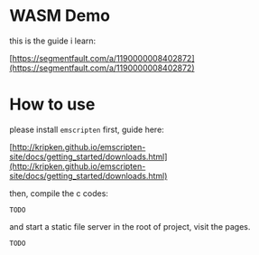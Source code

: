 WASM Demo
=========

this is the guide i learn:

[https://segmentfault.com/a/1190000008402872](https://segmentfault.com/a/1190000008402872)

# How to use

please install `emscripten` first, guide here:

[http://kripken.github.io/emscripten-site/docs/getting_started/downloads.html](http://kripken.github.io/emscripten-site/docs/getting_started/downloads.html)

then, compile the c codes:

```
TODO
```

and start a static file server in the root of project, visit the pages.

```
TODO
```


